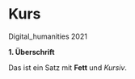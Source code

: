 # Kurs
Digital_humanities 2021
<p><strong>1.   Überschrift </strong></p>
Das ist ein Satz mit <strong>Fett</strong> und <em>Kursiv</em>.

